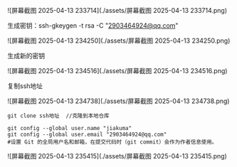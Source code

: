 ![屏幕截图 2025-04-13 233714](./assets/屏幕截图 2025-04-13 233714.png)

生成密钥：ssh-gkeygen -t rsa -C "2903464924@qq.com"

![屏幕截图 2025-04-13 234250](./assets/屏幕截图 2025-04-13 234250.png)

生成新的密钥

![屏幕截图 2025-04-13 234516](./assets/屏幕截图 2025-04-13 234516.png)

复制ssh地址

![屏幕截图 2025-04-13 234738](./assets/屏幕截图 2025-04-13 234738.png)

```
git clone ssh地址  //克隆到本地仓库
```

```
git config --global user.name "jiakuma"
git config --global user.email "2903464924@qq.com"
#设置 Git 的全局用户名和邮箱，在提交代码时（git commit）会作为作者信息使用。
```

![屏幕截图 2025-04-13 235415](./assets/屏幕截图 2025-04-13 235415.png)
